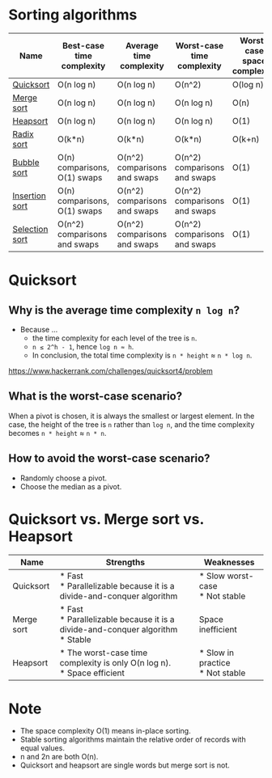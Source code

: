# Sorting algorithms
Name|Best-case time complexity|Average time complexity|Worst-case time complexity|Worst-case space complexity|Stable?
--|--|--|--|--|--
[Quicksort](https://en.wikipedia.org/wiki/Quicksort)|O(n log n)|O(n log n)|O(n^2)|O(log n)|No
[Merge sort](https://en.wikipedia.org/wiki/Mergesort)|O(n log n)|O(n log n)|O(n log n)|O(n)|Yes
[Heapsort](https://en.wikipedia.org/wiki/Heapsort)|O(n log n)|O(n log n)|O(n log n)|O(1)|No
[Radix sort](https://en.wikipedia.org/wiki/Radix_sort)|O(k*n)|O(k*n)|O(k*n)|O(k+n)|Yes
[Bubble sort](https://en.wikipedia.org/wiki/Bubble_sort)|O(n) comparisons, O(1) swaps|O(n^2) comparisons and swaps|O(n^2) comparisons and swaps|O(1)|Yes
[Insertion sort](https://en.wikipedia.org/wiki/Insertion_sort)|O(n) comparisons, O(1) swaps|O(n^2) comparisons and swaps|O(n^2) comparisons and swaps|O(1)|Yes
[Selection sort](https://en.wikipedia.org/wiki/Selection_sort)|O(n^2) comparisons and swaps|O(n^2) comparisons and swaps|O(n^2) comparisons and swaps|O(1)|No

# Quicksort
## Why is the average time complexity `n log n`?
* Because ...
  * the time complexity for each level of the tree is `n`.
  * `n ≤ 2^h - 1`, hence `log n ≈ h`.
  * In conclusion, the total time complexity is `n * height` ≈ `n * log n`.

https://www.hackerrank.com/challenges/quicksort4/problem

## What is the worst-case scenario?
When a pivot is chosen, it is always the smallest or largest element. In the case, the height of the tree is `n` rather than `log n`, and the time complexity becomes `n * height` ≈ `n * n`.

## How to avoid the worst-case scenario?
* Randomly choose a pivot.
* Choose the median as a pivot.

# Quicksort vs. Merge sort vs. Heapsort
Name|Strengths|Weaknesses
---|---|---
Quicksort|* Fast<br>* Parallelizable because it is a divide-and-conquer algorithm|* Slow worst-case<br>* Not stable
Merge sort|* Fast<br>* Parallelizable because it is a divide-and-conquer algorithm<br>* Stable|Space inefficient
Heapsort|* The worst-case time complexity is only O(n log n).<br> * Space efficient|* Slow in practice<br>* Not stable

# Note
* The space complexity O(1) means in-place sorting.
* Stable sorting algorithms maintain the relative order of records with equal values.
* n and 2n are both O(n).
* Quicksort and heapsort are single words but merge sort is not.
